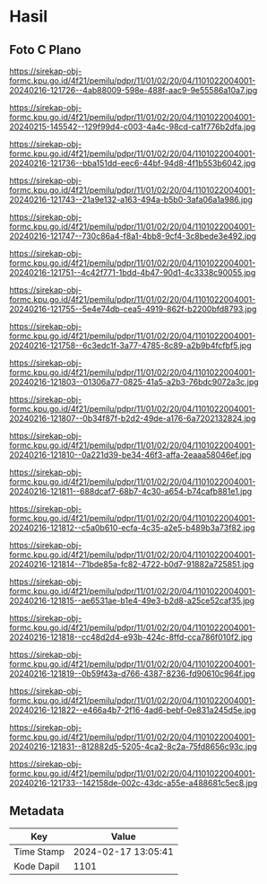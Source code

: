 # Hasil

## Foto C Plano

https://sirekap-obj-formc.kpu.go.id/4f21/pemilu/pdpr/11/01/02/20/04/1101022004001-20240216-121726--4ab88009-598e-488f-aac9-9e55586a10a7.jpg

https://sirekap-obj-formc.kpu.go.id/4f21/pemilu/pdpr/11/01/02/20/04/1101022004001-20240215-145542--129f99d4-c003-4a4c-98cd-ca1f776b2dfa.jpg

https://sirekap-obj-formc.kpu.go.id/4f21/pemilu/pdpr/11/01/02/20/04/1101022004001-20240216-121736--bba151dd-eec6-44bf-94d8-4f1b553b6042.jpg

https://sirekap-obj-formc.kpu.go.id/4f21/pemilu/pdpr/11/01/02/20/04/1101022004001-20240216-121743--21a9e132-a163-494a-b5b0-3afa06a1a986.jpg

https://sirekap-obj-formc.kpu.go.id/4f21/pemilu/pdpr/11/01/02/20/04/1101022004001-20240216-121747--730c86a4-f8a1-4bb8-9cf4-3c8bede3e492.jpg

https://sirekap-obj-formc.kpu.go.id/4f21/pemilu/pdpr/11/01/02/20/04/1101022004001-20240216-121751--4c42f771-1bdd-4b47-90d1-4c3338c90055.jpg

https://sirekap-obj-formc.kpu.go.id/4f21/pemilu/pdpr/11/01/02/20/04/1101022004001-20240216-121755--5e4e74db-cea5-4919-862f-b2200bfd8793.jpg

https://sirekap-obj-formc.kpu.go.id/4f21/pemilu/pdpr/11/01/02/20/04/1101022004001-20240216-121758--6c3edc1f-3a77-4785-8c89-a2b9b4fcfbf5.jpg

https://sirekap-obj-formc.kpu.go.id/4f21/pemilu/pdpr/11/01/02/20/04/1101022004001-20240216-121803--01306a77-0825-41a5-a2b3-76bdc9072a3c.jpg

https://sirekap-obj-formc.kpu.go.id/4f21/pemilu/pdpr/11/01/02/20/04/1101022004001-20240216-121807--0b34f87f-b2d2-49de-a176-6a7202132824.jpg

https://sirekap-obj-formc.kpu.go.id/4f21/pemilu/pdpr/11/01/02/20/04/1101022004001-20240216-121810--0a221d39-be34-46f3-affa-2eaaa58046ef.jpg

https://sirekap-obj-formc.kpu.go.id/4f21/pemilu/pdpr/11/01/02/20/04/1101022004001-20240216-121811--688dcaf7-68b7-4c30-a654-b74cafb881e1.jpg

https://sirekap-obj-formc.kpu.go.id/4f21/pemilu/pdpr/11/01/02/20/04/1101022004001-20240216-121812--c5a0b610-ecfa-4c35-a2e5-b489b3a73f82.jpg

https://sirekap-obj-formc.kpu.go.id/4f21/pemilu/pdpr/11/01/02/20/04/1101022004001-20240216-121814--71bde85a-fc82-4722-b0d7-91882a725851.jpg

https://sirekap-obj-formc.kpu.go.id/4f21/pemilu/pdpr/11/01/02/20/04/1101022004001-20240216-121815--ae6531ae-b1e4-49e3-b2d8-a25ce52caf35.jpg

https://sirekap-obj-formc.kpu.go.id/4f21/pemilu/pdpr/11/01/02/20/04/1101022004001-20240216-121818--cc48d2d4-e93b-424c-8ffd-cca786f010f2.jpg

https://sirekap-obj-formc.kpu.go.id/4f21/pemilu/pdpr/11/01/02/20/04/1101022004001-20240216-121819--0b59f43a-d766-4387-8236-fd90610c964f.jpg

https://sirekap-obj-formc.kpu.go.id/4f21/pemilu/pdpr/11/01/02/20/04/1101022004001-20240216-121822--e466a4b7-2f16-4ad6-bebf-0e831a245d5e.jpg

https://sirekap-obj-formc.kpu.go.id/4f21/pemilu/pdpr/11/01/02/20/04/1101022004001-20240216-121831--812882d5-5205-4ca2-8c2a-75fd8656c93c.jpg

https://sirekap-obj-formc.kpu.go.id/4f21/pemilu/pdpr/11/01/02/20/04/1101022004001-20240216-121733--142158de-002c-43dc-a55e-a488681c5ec8.jpg


## Metadata

| Key        | Value               |
| ---------- | ------------------- |
| Time Stamp | 2024-02-17 13:05:41 |
| Kode Dapil | 1101                |



